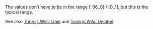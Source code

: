 The values don’t have to be in the range [-96..0] / [0..1], but this is the typical range.

See also [Tone.js Wiki: Gain](https://github.com/Tonejs/Tone.js/wiki/Glossary#gain) and [Tone.js Wiki: Decibel](https://github.com/Tonejs/Tone.js/wiki/Glossary#decibel).
